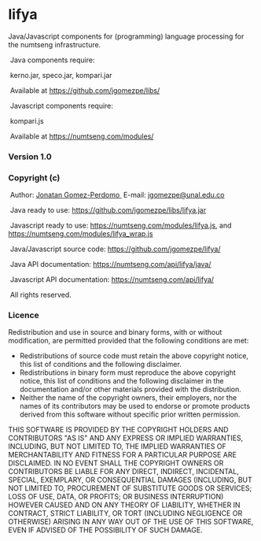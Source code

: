 # lifya
Java/Javascript components for (programming) language processing for the numtseng infrastructure. 

&nbsp;Java components require:

&nbsp;kerno.jar, speco.jar, kompari.jar

&nbsp;Available at <A HREF="https://github.com/jgomezpe/libs/">https://github.com/jgomezpe/libs/</A>

&nbsp;Javascript components require:

&nbsp;kompari.js

&nbsp;Available at <A HREF="https://numtseng.com/modules/">https://numtseng.com/modules/</A>

<h3>Version 1.0</h3>
<h3>Copyright (c)</h3>
&nbsp;Author: <A HREF="https://disi.unal.edu.co/~jgomezpe/"> Jonatan Gomez-Perdomo </A>
&nbsp;E-mail: <A HREF="mailto:jgomezpe@unal.edu.co">jgomezpe@unal.edu.co</A>

&nbsp;Java ready to use: <A HREF="https://github.com/jgomezpe/libs/lifya.jar">https://github.com/jgomezpe/libs/lifya.jar</A>

&nbsp;Javascript ready to use: <A HREF="https://numtseng.com/modules/lifya.js">https://numtseng.com/modules/lifya.js</A>, and 
 <A HREF="https://numtseng.com/modules/lifya_wrap.js">https://numtseng.com/modules/lifya_wrap.js</A>

&nbsp;Java/Javascript source code: <A HREF="https://github.com/jgomezpe/lifya/">https://github.com/jgomezpe/lifya/</A>

&nbsp;Java API documentation: <A HREF="https://numtseng.com/api/lifya/java/">https://numtseng.com/api/lifya/java/</A>

&nbsp;Javascript API documentation: <A HREF="https://numtseng.com/api/lifya/">https://numtseng.com/api/lifya/</A>

&nbsp;All rights reserved.

<h3>Licence</h3>
Redistribution and use in source and binary forms, with or without modification, are permitted provided that the following conditions are met:

<ul>
    <li> Redistributions of source code must retain the above copyright notice,
            this list of conditions and the following disclaimer.</li>
    <li> Redistributions in binary form must reproduce the above copyright notice,
            this list of conditions and the following disclaimer in the documentation
            and/or other materials provided with the distribution.</li>
    <li> Neither the name of the copyright owners, their employers, nor the
            names of its contributors may be used to endorse or promote products
            derived from this software without specific prior written permission.</li>
</ul>

THIS SOFTWARE IS PROVIDED BY THE COPYRIGHT HOLDERS AND CONTRIBUTORS "AS IS"
        AND ANY EXPRESS OR IMPLIED WARRANTIES, INCLUDING, BUT NOT LIMITED TO, THE
        IMPLIED WARRANTIES OF MERCHANTABILITY AND FITNESS FOR A PARTICULAR PURPOSE ARE
        DISCLAIMED.  IN NO EVENT SHALL THE COPYRIGHT OWNERS OR CONTRIBUTORS BE
        LIABLE FOR ANY DIRECT, INDIRECT, INCIDENTAL, SPECIAL, EXEMPLARY, OR
        CONSEQUENTIAL DAMAGES (INCLUDING, BUT NOT LIMITED TO, PROCUREMENT OF
        SUBSTITUTE GOODS OR SERVICES; LOSS OF USE, DATA, OR PROFITS; OR BUSINESS INTERRUPTION)
        HOWEVER CAUSED AND ON ANY THEORY OF LIABILITY, WHETHER IN CONTRACT, STRICT LIABILITY,
        OR TORT (INCLUDING NEGLIGENCE OR OTHERWISE) ARISING IN ANY WAY OUT OF THE USE OF 
        THIS SOFTWARE, EVEN IF ADVISED OF THE POSSIBILITY OF SUCH DAMAGE.
